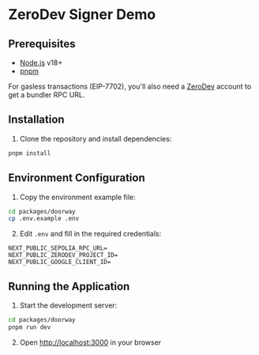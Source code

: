 # ZeroDev Signer Demo

## Prerequisites

- [Node.js](https://nodejs.org) v18+
- [pnpm](https://pnpm.io/)

For gasless transactions (EIP-7702), you'll also need a [ZeroDev](https://dashboard.zerodev.app) account to get a bundler RPC URL.

## Installation

1. Clone the repository and install dependencies:

```bash
pnpm install
```

## Environment Configuration

1. Copy the environment example file:

```bash
cd packages/doorway
cp .env.example .env
```

2. Edit `.env` and fill in the required credentials:

```
NEXT_PUBLIC_SEPOLIA_RPC_URL=
NEXT_PUBLIC_ZERODEV_PROJECT_ID=
NEXT_PUBLIC_GOOGLE_CLIENT_ID=
```

## Running the Application

1. Start the development server:

```bash
cd packages/doorway
pnpm run dev
```

2. Open [http://localhost:3000](http://localhost:3000) in your browser
